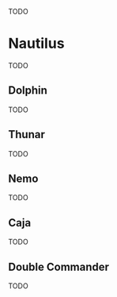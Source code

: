 TODO

# Nautilus

TODO

## Dolphin

TODO

## Thunar

TODO

## Nemo

TODO

## Caja

TODO

## Double Commander

TODO
